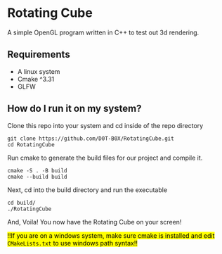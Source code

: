 # Rotating Cube

A simple OpenGL program written in C++ to test out 3d rendering.

## Requirements

- A linux system
- Cmake ^3.31
- GLFW

## How do I run it on my system?

Clone this repo into your system and cd inside of the repo directory

```
git clone https://github.com/D0T-B0X/RotatingCube.git
cd RotatingCube
```

Run cmake to generate the build files for our project and compile it.

```
cmake -S . -B build
cmake --build build
```

Next, cd into the build directory and run the executable

```
cd build/
./RotatingCube
```

And, Voila! You now have the Rotating Cube on your screen!

<mark>!!If you are on a windows system, make sure cmake is installed and edit `CMakeLists.txt` to use windows path syntax!!</mark>